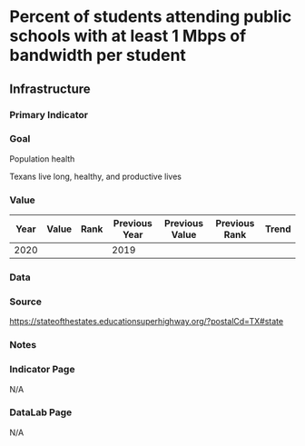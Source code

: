 # Percent of students attending public schools with at least 1 Mbps of bandwidth per student

## Infrastructure

### Primary Indicator

### Goal

Population health

Texans live long, healthy, and productive lives

### Value

| Year      |  Value      | Rank        | Previous Year | Previous Value | Previous Rank | Trend | 
| ----------- | ----------- | ----------- | ----------- | ----------- | ----------- | -----------|
|   2020       |            |             |      2019   |             |             |            | 

### Data

### Source
https://stateofthestates.educationsuperhighway.org/?postalCd=TX#state

### Notes


### Indicator Page

N/A

### DataLab Page

N/A
